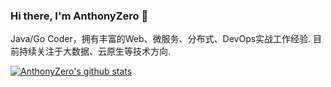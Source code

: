 ### Hi there, I'm AnthonyZero 👋
Java/Go Coder，拥有丰富的Web、微服务、分布式、DevOps实战工作经验. ⽬前持续关注于⼤数据、云原⽣等技术⽅向.

[![AnthonyZero's github stats](https://github-readme-stats.vercel.app/api?username=anthonyzero&show_icons=true&theme=synthwave)](https://github.com/anuraghazra/github-readme-stats)
